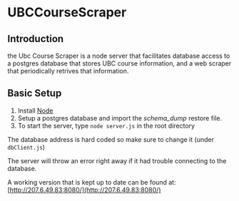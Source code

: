 # UBCCourseScraper


## Introduction

the Ubc Course Scraper is a node server that facilitates database access
to a postgres database that stores UBC course information, and a web scraper that periodically retrives
that information.

## Basic Setup

1. Install [Node](https://nodejs.org/en/)
2. Setup a postgres database and import the _schema_dump_ restore file.
3. To start the server, type `node server.js` in the root directory

The database address is hard coded so make sure to change it (under `dbClient.js`)

The server will throw an error right away if it had trouble connecting to the database.

A working version that is kept up to date can be found at: [http://207.6.49.83:8080/](http://207.6.49.83:8080/)
